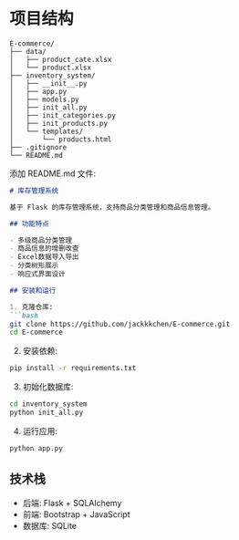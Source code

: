 # 项目结构
```
E-commerce/
├── data/
│   ├── product_cate.xlsx
│   └── product.xlsx
├── inventory_system/
│   ├── __init__.py
│   ├── app.py
│   ├── models.py
│   ├── init_all.py
│   ├── init_categories.py
│   ├── init_products.py
│   └── templates/
│       └── products.html
├── .gitignore
└── README.md
```

添加 README.md 文件:

```markdown:README.md
# 库存管理系统

基于 Flask 的库存管理系统，支持商品分类管理和商品信息管理。

## 功能特点

- 多级商品分类管理
- 商品信息的增删改查
- Excel数据导入导出
- 分类树形展示
- 响应式界面设计

## 安装和运行

1. 克隆仓库:
```bash
git clone https://github.com/jackkkchen/E-commerce.git
cd E-commerce
```

2. 安装依赖:
```bash
pip install -r requirements.txt
```

3. 初始化数据库:
```bash
cd inventory_system
python init_all.py
```

4. 运行应用:
```bash
python app.py
```

## 技术栈

- 后端: Flask + SQLAlchemy
- 前端: Bootstrap + JavaScript
- 数据库: SQLite
```


